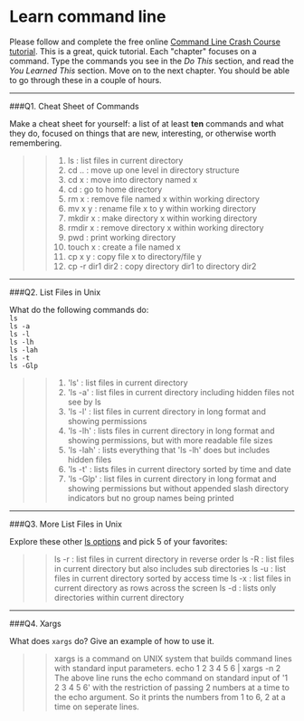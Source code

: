 # Learn command line

Please follow and complete the free online [Command Line Crash Course
tutorial](http://cli.learncodethehardway.org/book/). This is a great,
quick tutorial. Each "chapter" focuses on a command. Type the commands
you see in the _Do This_ section, and read the _You Learned This_
section. Move on to the next chapter. You should be able to go through
these in a couple of hours.

---

###Q1.  Cheat Sheet of Commands  

Make a cheat sheet for yourself: a list of at least **ten** commands and what they do, focused on things that are new, interesting, or otherwise worth remembering.

> > 1. ls : list files in current directory
> > 2. cd .. : move up one level in directory structure
> > 3. cd x : move into directory named x
> > 4. cd : go to home directory
> > 5. rm x : remove file named x within working directory
> > 6. mv x y : rename file x to y within working directory
> > 7. mkdir x : make directory x within working directory
> > 8. rmdir x : remove directory x within working directory
> > 9. pwd : print working directory
> > 10. touch x : create a file named x
> > 11. cp x y : copy file x to directory/file y
> > 12. cp -r dir1 dir2 : copy directory dir1 to directory dir2

---

###Q2.  List Files in Unix   

What do the following commands do:  
`ls`  
`ls -a`  
`ls -l`  
`ls -lh`  
`ls -lah`  
`ls -t`  
`ls -Glp`  

> > 1. 'ls' : list files in current directory
> > 2. 'ls -a' : list files in current directory including hidden files not see by ls
> > 3. 'ls -l' : list files in current directory in long format and showing permissions
> > 4. 'ls -lh' : lists files in current directory in long format and showing permissions, but with more readable file sizes
> > 5. 'ls -lah' : lists everything that 'ls -lh' does but includes hidden files 
> > 6. 'ls -t' : lists files in current directory sorted by time and date
> > 7. 'ls -Glp' : list files in current directory in long format and showing permissions but without appended slash directory indicators but no group names being printed

---

###Q3.  More List Files in Unix  

Explore these other [ls options](http://www.techonthenet.com/unix/basic/ls.php) and pick 5 of your favorites:

> > ls -r : list files in current directory in reverse order
> > ls -R : list files in current directory but also includes sub directories
> > ls -u : list files in current directory sorted by access time
> > ls -x : list files in current directory as rows across the screen
> > ls -d : lists only directories within current directory

---

###Q4.  Xargs   

What does `xargs` do? Give an example of how to use it.

> > xargs is a command on UNIX system that builds command lines with standard input parameters. 
> > echo 1 2 3 4 5 6 | xargs -n 2   
> > The above line runs the echo command on standard input of '1 2 3 4 5 6' with the restriction of passing 2 numbers at a time to the echo argument. So it prints the numbers from 1 to 6, 2 at a time on seperate lines.
